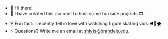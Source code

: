 - 👋 Hi there!
- 🤩 I have created this account to host some fun side projects 🎞️.
- 💗 Fun fact: I recently fell in love with watching figure skating vids ⛸️💃🌪️.
- ⚡️ Questions? Write me an email at shiyis@brandeis.edu.


<!--
**shiyisrsly/shiyisrsly** is a ✨ _special_ ✨ repository because its `README.md` (this file) appears on your GitHub profile.

Here are some ideas to get you started:


-->
